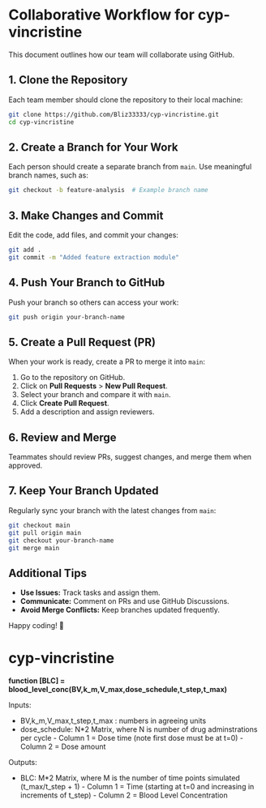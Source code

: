 
# Collaborative Workflow for cyp-vincristine

This document outlines how our team will collaborate using GitHub.

## 1. Clone the Repository
Each team member should clone the repository to their local machine:
```bash
git clone https://github.com/Bliz33333/cyp-vincristine.git
cd cyp-vincristine
```

## 2. Create a Branch for Your Work
Each person should create a separate branch from `main`. Use meaningful branch names, such as:
```bash
git checkout -b feature-analysis  # Example branch name
```

## 3. Make Changes and Commit
Edit the code, add files, and commit your changes:
```bash
git add .
git commit -m "Added feature extraction module"
```

## 4. Push Your Branch to GitHub
Push your branch so others can access your work:
```bash
git push origin your-branch-name
```

## 5. Create a Pull Request (PR)
When your work is ready, create a PR to merge it into `main`:
1. Go to the repository on GitHub.
2. Click on **Pull Requests** > **New Pull Request**.
3. Select your branch and compare it with `main`.
4. Click **Create Pull Request**.
5. Add a description and assign reviewers.

## 6. Review and Merge
Teammates should review PRs, suggest changes, and merge them when approved.

## 7. Keep Your Branch Updated
Regularly sync your branch with the latest changes from `main`:
```bash
git checkout main
git pull origin main
git checkout your-branch-name
git merge main
```

## Additional Tips
- **Use Issues:** Track tasks and assign them.
- **Communicate:** Comment on PRs and use GitHub Discussions.
- **Avoid Merge Conflicts:** Keep branches updated frequently.

Happy coding! 🚀


# cyp-vincristine


**function [BLC] = blood_level_conc(BV,k_m,V_max,dose_schedule,t_step,t_max)**

Inputs: 
- BV,k_m,V_max,t_step,t_max : numbers in agreeing units
- dose_schedule: N*2 Matrix, where N is number of drug adminstrations per cycle
      - Column 1 = Dose time (note first dose must be at t=0)
      - Column 2 = Dose amount

Outputs:
- BLC: M*2 Matrix, where M is the number of time points simulated (t_max/t_step + 1)
      - Column 1 = Time (starting at t=0 and increasing in increments of t_step)
      - Column 2 = Blood Level Concentration

